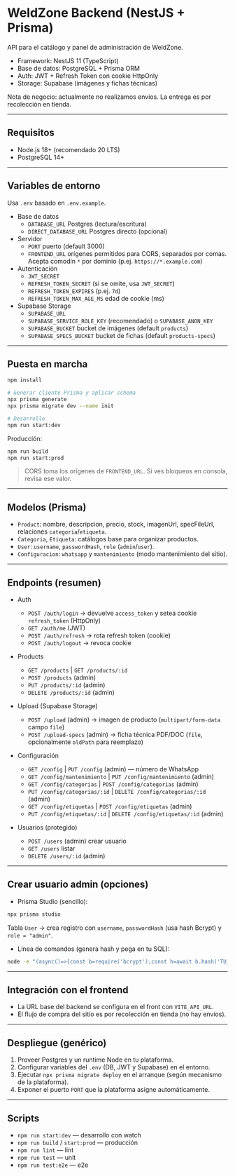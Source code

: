 # WeldZone Backend (NestJS + Prisma)

API para el catálogo y panel de administración de WeldZone.

- Framework: NestJS 11 (TypeScript)
- Base de datos: PostgreSQL + Prisma ORM
- Auth: JWT + Refresh Token con cookie HttpOnly
- Storage: Supabase (imágenes y fichas técnicas)

Nota de negocio: actualmente no realizamos envíos. La entrega es por recolección en tienda.

---

## Requisitos

- Node.js 18+ (recomendado 20 LTS)
- PostgreSQL 14+

---

## Variables de entorno

Usa `.env` basado en `.env.example`.

- Base de datos
  - `DATABASE_URL` Postgres (lectura/escritura)
  - `DIRECT_DATABASE_URL` Postgres directo (opcional)
- Servidor
  - `PORT` puerto (default 3000)
  - `FRONTEND_URL` orígenes permitidos para CORS, separados por comas. Acepta comodín `*` por dominio (p.ej. `https://*.example.com`)
- Autenticación
  - `JWT_SECRET`
  - `REFRESH_TOKEN_SECRET` (si se omite, usa `JWT_SECRET`)
  - `REFRESH_TOKEN_EXPIRES` (p.ej. `7d`)
  - `REFRESH_TOKEN_MAX_AGE_MS` edad de cookie (ms)
- Supabase Storage
  - `SUPABASE_URL`
  - `SUPABASE_SERVICE_ROLE_KEY` (recomendado) o `SUPABASE_ANON_KEY`
  - `SUPABASE_BUCKET` bucket de imágenes (default `products`)
  - `SUPABASE_SPECS_BUCKET` bucket de fichas (default `products-specs`)

---

## Puesta en marcha

```bash
npm install

# Generar cliente Prisma y aplicar schema
npx prisma generate
npx prisma migrate dev --name init

# Desarrollo
npm run start:dev
```

Producción:

```bash
npm run build
npm run start:prod
```

> CORS toma los orígenes de `FRONTEND_URL`. Si ves bloqueos en consola, revisa ese valor.

---

## Modelos (Prisma)

- `Product`: nombre, descripcion, precio, stock, imagenUrl, specFileUrl, relaciones `categoria`/`etiqueta`.
- `Categoria`, `Etiqueta`: catálogos base para organizar productos.
- `User`: `username`, `passwordHash`, `role` (`admin`/`user`).
- `Configuracion`: `whatsapp` y `mantenimiento` (modo mantenimiento del sitio).

---

## Endpoints (resumen)

- Auth
  - `POST /auth/login` → devuelve `access_token` y setea cookie `refresh_token` (HttpOnly)
  - `GET /auth/me` (JWT)
  - `POST /auth/refresh` → rota refresh token (cookie)
  - `POST /auth/logout` → revoca cookie

- Products
  - `GET /products` | `GET /products/:id`
  - `POST /products` (admin)
  - `PUT /products/:id` (admin)
  - `DELETE /products/:id` (admin)

- Upload (Supabase Storage)
  - `POST /upload` (admin) → imagen de producto (`multipart/form-data` campo `file`)
  - `POST /upload-specs` (admin) → ficha técnica PDF/DOC (`file`, opcionalmente `oldPath` para reemplazo)

- Configuración
  - `GET /config` | `PUT /config` (admin) — número de WhatsApp
  - `GET /config/mantenimiento` | `PUT /config/mantenimiento` (admin)
  - `GET /config/categorias` | `POST /config/categorias` (admin)
  - `PUT /config/categorias/:id` | `DELETE /config/categorias/:id` (admin)
  - `GET /config/etiquetas` | `POST /config/etiquetas` (admin)
  - `PUT /config/etiquetas/:id` | `DELETE /config/etiquetas/:id` (admin)

- Usuarios (protegido)
  - `POST /users` (admin) crear usuario
  - `GET /users` listar
  - `DELETE /users/:id` (admin)

---

## Crear usuario admin (opciones)

- Prisma Studio (sencillo):

```bash
npx prisma studio
```

Tabla `User` → crea registro con `username`, `passwordHash` (usa hash Bcrypt) y `role = "admin"`.

- Línea de comandos (genera hash y pega en tu SQL):

```bash
node -e "(async()=>{const b=require('bcrypt');const h=await b.hash('TU_PASSWORD',10);console.log(h)})()"
```

---

## Integración con el frontend

- La URL base del backend se configura en el front con `VITE_API_URL`.
- El flujo de compra del sitio es por recolección en tienda (no hay envíos).

---

## Despliegue (genérico)

1) Proveer Postgres y un runtime Node en tu plataforma.
2) Configurar variables del `.env` (DB, JWT y Supabase) en el entorno.
3) Ejecutar `npx prisma migrate deploy` en el arranque (según mecanismo de la plataforma).
4) Exponer el puerto `PORT` que la plataforma asigne automáticamente.

---

## Scripts

- `npm run start:dev` — desarrollo con watch
- `npm run build` / `start:prod` — producción
- `npm run lint` — lint
- `npm run test` — unit
- `npm run test:e2e` — e2e
